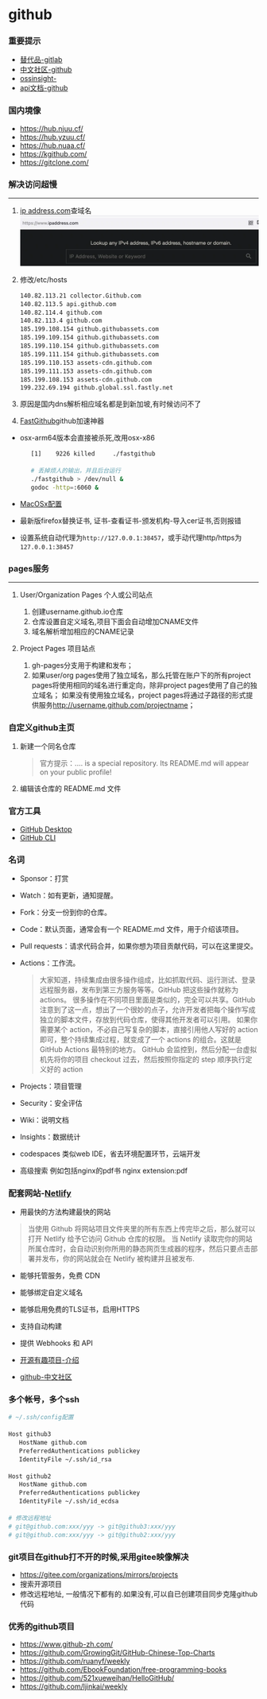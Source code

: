 # github
<!-- toc --> 

### 重要提示

* [替代品-gitlab](https://about.gitlab.com/)
* [中文社区-github](https://www.githubs.cn/)
* [ossinsight-](https://ossinsight.io/)
* [api文档-github](https://docs.github.com/)

### 国内境像

* <https://hub.njuu.cf/>
* <https://hub.yzuu.cf/>
* <https://hub.nuaa.cf/>
* <https://kgithub.com/>
* <https://gitclone.com/>

### 解决访问超慢

***

1. [ip address.com](https://www.ipaddress.com/)查域名
![ip address](../webp/github/ipaddress.webp)

2. 修改/etc/hosts

   ```sh
   140.82.113.21 collector.Github.com
   140.82.113.5 api.github.com
   140.82.114.4 github.com
   140.82.113.4 github.com
   185.199.108.154 github.githubassets.com
   185.199.109.154 github.githubassets.com
   185.199.110.154 github.githubassets.com
   185.199.111.154 github.githubassets.com
   185.199.110.153 assets-cdn.github.com
   185.199.111.153 assets-cdn.github.com
   185.199.108.153 assets-cdn.github.com
   199.232.69.194 github.global.ssl.fastly.net
   ```

3. 原因是国内dns解析相应域名都是到新加坡,有时候访问不了

4. [FastGithub](https://github.com/dotnetcore/FastGithub)github加速神器

* osx-arm64版本会直接被杀死,改用osx-x86

   ```sh
      [1]    9226 killed     ./fastgithub

      # 丢掉烦人的输出，并且后台运行
      ./fastgithub > /dev/null &
      godoc -http=:6060 &
   ```

* [MacOSx配置](https://github.com/dotnetcore/FastGithub/blob/master/MacOSXConfig.md)

* 最新版firefox替换证书, 证书-查看证书-颁发机构-导入cer证书,否则报错

* 设置系统自动代理为`http://127.0.0.1:38457`，或手动代理http/https为`127.0.0.1:38457`

### pages服务

***

1. User/Organization Pages 个人或公司站点

   1. 创建username.github.io仓库
   2. 仓库设置自定义域名,项目下面会自动增加CNAME文件
   3. 域名解析增加相应的CNAME记录

2. Project Pages 项目站点
   1. gh-pages分支用于构建和发布；
   2. 如果user/org pages使用了独立域名，那么托管在账户下的所有project pages将使用相同的域名进行重定向，除非project pages使用了自己的独立域名；
   如果没有使用独立域名，project pages将通过子路径的形式提供服务<http://username.github.com/projectname>；

### 自定义github主页

 1. 新建一个同名仓库

    > 官方提示：.... is a special repository. Its README.md will appear on your public profile!

 2. 编辑该仓库的 README.md 文件

### 官方工具

* [GitHub Desktop](https://desktop.github.com/)
* [GitHub CLI](https://cli.github.com/)

### 名词

* Sponsor：打赏

* Watch：如有更新，通知提醒。

* Fork：分支一份到你的仓库。

* Code：默认页面，通常会有一个 README.md 文件，用于介绍该项目。

* Pull requests：请求代码合并，如果你想为项目贡献代码，可以在这里提交。

* Actions：工作流。

   >大家知道，持续集成由很多操作组成，比如抓取代码、运行测试、登录远程服务器，发布到第三方服务等等。GitHub 把这些操作就称为 actions。
   >很多操作在不同项目里面是类似的，完全可以共享。GitHub 注意到了这一点，想出了一个很妙的点子，允许开发者把每个操作写成独立的脚本文件，存放到代码仓库，使得其他开发者可以引用。
   >如果你需要某个 action，不必自己写复杂的脚本，直接引用他人写好的 action 即可，整个持续集成过程，就变成了一个 actions 的组合。这就是 GitHub Actions 最特别的地方。
   >GitHub 会监控到，然后分配一台虚拟机先将你的项目 checkout 过去，然后按照你指定的 step 顺序执行定义好的 action

* Projects：项目管理

* Security：安全评估

* Wiki：说明文档

* Insights：数据统计

* codespaces 类似web IDE，省去环境配置环节，云端开发

* 高级搜索 例如包括nginx的pdf书 nginx extension:pdf

### 配套网站-[Netlify](https://app.netlify.com/)

* 用最快的方法构建最快的网站

> 当使用 Github 将网站项目文件夹里的所有东西上传完毕之后，那么就可以打开 Netlify 给予它访问 Github 仓库的权限。
> 当 Netlify 读取完你的网站所属仓库时，会自动识别你所用的静态网页生成器的程序，然后只要点击部署并发布，你的网站就会在 Netlify 被构建并且被发布.

* 能够托管服务，免费 CDN
* 能够绑定自定义域名
* 能够启用免费的TLS证书，启用HTTPS
* 支持自动构建
* 提供 Webhooks 和 API

* [开源有趣项目-介绍](https://hellogithub.com/)

* [github-中文社区](https://www.githubs.cn/)

### 多个帐号，多个ssh

```bash
# ~/.ssh/config配置

Host github3
   HostName github.com
   PreferredAuthentications publickey
   IdentityFile ~/.ssh/id_rsa

Host github2
   HostName github.com
   PreferredAuthentications publickey
   IdentityFile ~/.ssh/id_ecdsa

# 修改远程地址
# git@github.com:xxx/yyy -> git@github3:xxx/yyy
# git@github.com:xxx/yyy -> git@github2:xxx/yyy
```

### git项目在github打不开的时候,采用gitee映像解决

* <https://gitee.com/organizations/mirrors/projects>
* 搜索开源项目
* 修改远程地址, 一般情况下都有的.如果没有,可以自已创建项目同步克隆github代码

### 优秀的github项目

* <https://www.github-zh.com/>
* <https://github.com/GrowingGit/GitHub-Chinese-Top-Charts>
* <https://github.com/ruanyf/weekly>
* <https://github.com/EbookFoundation/free-programming-books>
* <https://github.com/521xueweihan/HelloGitHub/>
* <https://github.com/ljinkai/weekly>
